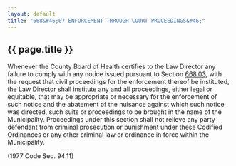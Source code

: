 ```yaml
---
layout: default 
title: "668&#46;07 ENFORCEMENT THROUGH COURT PROCEEDINGS&#46;"
---
```


{{ page.title }}
----------------

Whenever the County Board of Health certifies to the Law Director any
failure to comply with any notice issued pursuant to Section
[668.03](37312874.html), with the request that civil proceedings for the
enforcement thereof be instituted, the Law Director shall institute any
and all proceedings, either legal or equitable, that may be appropriate
or necessary for the enforcement of such notice and the abatement of the
nuisance against which such notice was directed, such suits or
proceedings to be brought in the name of the Municipality. Proceedings
under this section shall not relieve any party defendant from criminal
prosecution or punishment under these Codified Ordinances or any other
criminal law or ordinance in force within the Municipality.

(1977 Code Sec. 94.11)
